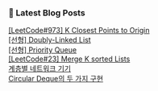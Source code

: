 

### 📕 Latest Blog Posts   

<a href ="https://gilbert9172.tistory.com/39"> [LeetCode#973] K Closest Points to Origin </a> <br><a href ="https://gilbert9172.tistory.com/38"> [선형] Doubly-Linked List </a> <br><a href ="https://gilbert9172.tistory.com/37"> [선형] Priority Queue </a> <br><a href ="https://gilbert9172.tistory.com/36"> [LeetCode#23] Merge K sorted Lists </a> <br><a href ="https://gilbert9172.tistory.com/35"> 계층별 네트워크 기기 </a> <br><a href ="https://gilbert9172.tistory.com/34"> Circular Deque의 두 가지 구현 </a> <br>